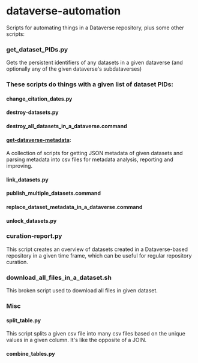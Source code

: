 # dataverse-automation
Scripts for automating things in a Dataverse repository, plus some other scripts:

### get_dataset_PIDs.py
Gets the persistent identifiers of any datasets in a given dataverse (and optionally any of the given dataverse's subdataverses)

### These scripts do things with a given list of dataset PIDs:

#### change_citation_dates.py
#### destroy-datasets.py
#### destroy_all_datasets_in_a_dataverse.command
#### [get-dataverse-metadata](https://github.com/jggautier/dataverse-scripts/tree/master/get-dataverse-metadata):
A collection of scripts for getting JSON metadata of given datasets and parsing metadata into csv files for metadata analysis, reporting and improving.
#### link_datasets.py
#### publish_multiple_datasets.command
#### replace_dataset_metadata_in_a_dataverse.command
#### unlock_datasets.py

### curation-report.py
This script creates an overview of datasets created in a Dataverse-based repository in a given time frame, which can be useful for regular repository curation.

### download_all_files_in_a_dataset.sh
This broken script used to download all files in given dataset. 

### Misc
#### split_table.py
This script splits a given csv file into many csv files based on the unique values in a given column. It's like the opposite of a JOIN.
#### combine_tables.py
